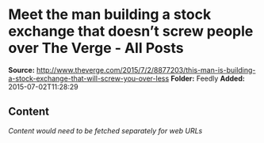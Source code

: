 # Meet the man building a stock exchange that doesn’t screw people over The Verge - All Posts

**Source:** http://www.theverge.com/2015/7/2/8877203/this-man-is-building-a-stock-exchange-that-will-screw-you-over-less
**Folder:** Feedly
**Added:** 2015-07-02T11:28:29




## Content
*Content would need to be fetched separately for web URLs*
